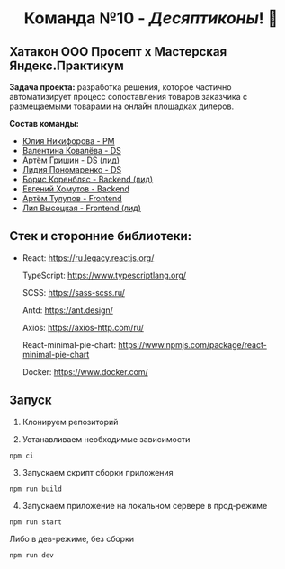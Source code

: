 # <div align='center'>Команда №10 - *Десяптиконы*! :robot:</div>

## Хатакон ООО Просепт х Мастерская Яндекс.Практикум

**Задача проекта:** разработка решения, которое частично автоматизирует процесс сопоставления товаров заказчика с размещаемыми товарами на онлайн площадках дилеров.

**Состав команды:**
- [Юлия Никифорова - PM](https://github.com/NikkiFo)
- [Валентина Ковалëва - DS](https://github.com/BrianKowalski)
- [Артём Гришин - DS (лид)](https://t.me/Owu213)
- [Лидия Пономаренко - DS](https://github.com/L1d11a)
- [Борис Коренбляс - Backend (лид)](https://github.com/bobr2072)
- [Евгений Хомутов - Backend](https://github.com/Sambo312)
- [Артём Тулупов - Frontend](https://github.com/artemtu)
- [Лия Высоцкая - Frontend (лид)](https://github.com/LiyaVysotskaya)


## Cтек и сторонние библиотеки:

* React: https://ru.legacy.reactjs.org/

  TypeScript: https://www.typescriptlang.org/

  SCSS: https://sass-scss.ru/

  Antd: https://ant.design/

  Axios: https://axios-http.com/ru/

  React-minimal-pie-chart: https://www.npmjs.com/package/react-minimal-pie-chart

  Docker: https://www.docker.com/

## Запуск

1. Клонируем репозиторий

2. Устанавливаем необходимые зависимости

```gitbash
npm ci
```

3. Запускаем скрипт сборки приложения

```gitbash
npm run build
```

4. Запускаем приложение на локальном сервере в прод-режиме

```gitbash
npm run start
```
Либо в дев-режиме, без сборки
```gitbash
npm run dev
```
